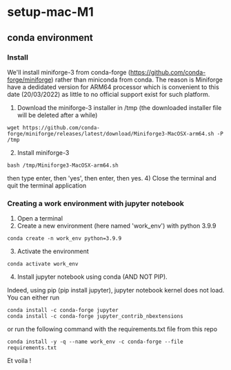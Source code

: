 # setup-mac-M1

## conda environment

### Install

We'll install miniforge-3 from conda-forge (https://github.com/conda-forge/miniforge) rather than miniconda from conda. The reason is Miniforge have a dedidated version for ARM64 processor which is convenient to this date (20/03/2022) as little to no official support exist for such platform. 

1) Download the miniforge-3 installer in /tmp (the downloaded installer file will be deleted after a while)
```
wget https://github.com/conda-forge/miniforge/releases/latest/download/Miniforge3-MacOSX-arm64.sh -P /tmp
```
2) Install miniforge-3
```
bash /tmp/Miniforge3-MacOSX-arm64.sh
```
then type enter, then 'yes', then enter, then yes.
4) Close the terminal and quit the terminal application

### Creating a work environment with jupyter notebook

1) Open a terminal
2) Create a new environment (here named 'work_env') with python 3.9.9
```
conda create -n work_env python=3.9.9
```
3) Activate the environment 
``` 
conda activate work_env
```
4) Install jupyter notebook using conda (AND NOT PIP). 

Indeed, using pip (pip install jupyter), jupyter notebook kernel does not load. 
You can either run 
```
conda install -c conda-forge jupyter 
conda install -c conda-forge jupyter_contrib_nbextensions
```
or run the following command with the requirements.txt file from this repo
```
conda install -y -q --name work_env -c conda-forge --file requirements.txt
```
Et voila !

